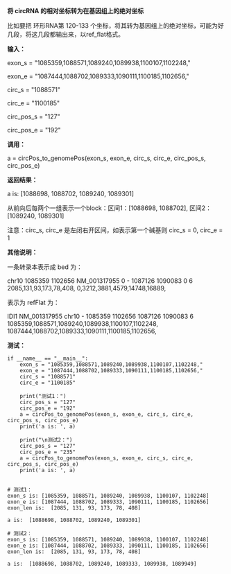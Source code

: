 **将 circRNA 的相对坐标转为在基因组上的绝对坐标**

比如要把 环形RNA第 120-133 个坐标，将其转为基因组上的绝对坐标，可能为好几段，将这几段都输出来，以ref_flat格式。

**输入：**

exon_s = "1085359,1088571,1089240,1089938,1100107,1102248,"

exon_e = "1087444,1088702,1089333,1090111,1100185,1102656,"

circ_s = "1088571"

circ_e = "1100185"

circ_pos_s = "127"

circ_pos_e = "192"

**调用：**

a = circPos_to_genomePos(exon_s, exon_e, circ_s, circ_e, circ_pos_s, circ_pos_e)

**返回结果：**

a is:  [1088698, 1088702, 1089240, 1089301]

从前向后每两个一组表示一个block：区间1：[1088698, 1088702], 区间2：[1089240, 1089301]

注意：circ_s, circ_e 是左闭右开区间，如表示第一个碱基则 circ_s = 0, circ_e = 1

**其他说明：**

一条转录本表示成 bed 为：

chr10	1085359	1102656	NM_001317955	0	-	1087126	1090083	0	6	2085,131,93,173,78,408,	0,3212,3881,4579,14748,16889,

表示为 refFlat 为：

IDI1	NM_001317955	chr10	-	1085359	1102656	1087126	1090083	6	1085359,1088571,1089240,1089938,1100107,1102248,	1087444,1088702,1089333,1090111,1100185,1102656,



**测试：**

```
if __name__ == "__main__":
    exon_s = "1085359,1088571,1089240,1089938,1100107,1102248,"
    exon_e = "1087444,1088702,1089333,1090111,1100185,1102656,"
    circ_s = "1088571"
    circ_e = "1100185"

    print("测试1：")
    circ_pos_s = "127"
    circ_pos_e = "192"
    a = circPos_to_genomePos(exon_s, exon_e, circ_s, circ_e, circ_pos_s, circ_pos_e)
    print('a is: ', a)

    print("\n测试2：")
    circ_pos_s = "127"
    circ_pos_e = "235"
    a = circPos_to_genomePos(exon_s, exon_e, circ_s, circ_e, circ_pos_s, circ_pos_e)
    print('a is: ', a)


# 测试1：
exon_s is: [1085359, 1088571, 1089240, 1089938, 1100107, 1102248]
exon_e is: [1087444, 1088702, 1089333, 1090111, 1100185, 1102656]
exon_len is:  [2085, 131, 93, 173, 78, 408]

a is:  [1088698, 1088702, 1089240, 1089301]

# 测试2：
exon_s is: [1085359, 1088571, 1089240, 1089938, 1100107, 1102248]
exon_e is: [1087444, 1088702, 1089333, 1090111, 1100185, 1102656]
exon_len is:  [2085, 131, 93, 173, 78, 408]

a is:  [1088698, 1088702, 1089240, 1089333, 1089938, 1089949]

```
